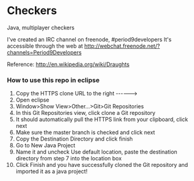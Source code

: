 Checkers
========

Java, multiplayer checkers

I've created an IRC channel on freenode, #period9developers
It's accessible through the web at http://webchat.freenode.net/?channels=Period9Developers

Reference: http://en.wikipedia.org/wiki/Draughts

### How to use this repo in eclipse
 1. Copy the HTTPS clone URL to the right ------>
 2. Open eclipse
 3. Window>Show View>Other...>Git>Git Repositories
 4. In this Git Repositories view, click clone a Git repository
 5. It should automatically pull the HTTPS link from your clipboard, click next
 6. Make sure the master branch is checked and click next
 7. Copy the Destination Directory and click finish
 8. Go to New Java Project
 9. Name it and uncheck Use default location, paste the destination directory from step 7 into the location box
 10. Click Finish and you have successfully cloned the Git repository and imported it as a java project!
